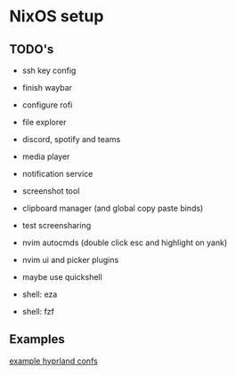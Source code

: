 # NixOS setup

## TODO's

- ssh key config
- finish waybar
- configure rofi
- file explorer
- discord, spotify and teams
- media player
- notification service
- screenshot tool
- clipboard manager (and global copy paste binds)
- test screensharing
- nvim autocmds (double click esc and highlight on yank)
- nvim ui and picker plugins

- maybe use quickshell
- shell: eza
- shell: fzf

## Examples

[example hyprland confs](https://wiki.hypr.land/Configuring/Example-configurations/)
